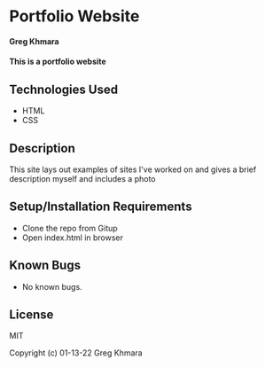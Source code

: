 # Portfolio Website

#### Greg Khmara

#### This is a portfolio website

## Technologies Used

* HTML
* CSS

## Description

This site lays out examples of sites I've worked on and gives a brief description myself and includes a photo

## Setup/Installation Requirements

* Clone the repo from Gitup
* Open index.html in browser

## Known Bugs

* No known bugs.

## License

MIT

Copyright (c) 01-13-22 Greg Khmara  
